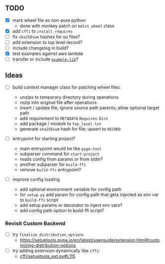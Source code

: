 ## TODO
- [x] mark wheel file as non-pure python
  - done with monkey patch on `bdist_wheel` class
- [x] add `cffi` to `install_requires`
- [ ] fix `sha256sum` hashes for so files?
- [ ] add extension to top level record?
- [ ] include changelog in build?
- [x] test examples against aws lambda
- [ ] transfer or include [`example-lib`](https://github.com/rkhullar/python-java-scratches/tree/main/src/main/python/example-lib)?

## Ideas
- [ ] build context manager class for patching wheel files:
  - unzips to temporary directory during operations
  - rezip into original file after operations
  - insert / update file; ignore source path parents; allow optional target path
  - add requirement to `METADATA` `Requires-Dist`
  - add package / module to `top_level.txt`
  - generate `sha256sum` hash for file; upsert to `RECORD`

- [ ] entrypoint for starting project? 
  - main entrypoint would be like `pygo-tool`
  - subparser command for `start-project`
  - reads config from params or from stdin?
  - another subparser for `build-ffi`
  - remove `build-ffi` entrypoint?

- [ ] improve config loading
  - add optional environment variable for config path
  - for `setup.py` add param for config path that gets injected as env var to `build-ffi` script
  - add setup params or decorator to inject env vars?
  - add config path option to build-ffi script?

### Revisit Custom Backend
- [ ] try `finalize_distribution_options`
  - https://setuptools.pypa.io/en/latest/userguide/extension.html#customizing-distribution-options
- [ ] try adding extension dynamically like `cffi`:
  - [cffi/setuptools_ext.py#L115](https://github.com/python-cffi/cffi/blob/56f760955c85592b0594895ca626c29174fe8078/src/cffi/setuptools_ext.py#L115)

